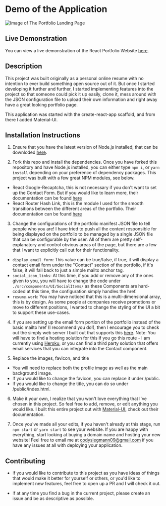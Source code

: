 # Demo of the Application

![Image of The Portfolio Landing Page](./sharex-portfolio.png)

## Live Demonstration
You can view a live demonstration of the React Portfolio Website [here](https://react-resume-project-public.herokuapp.com/).

## Description
This project was built originally as a personal online resume with no intention to ever build something open source out of it. But once I started developing it further and further, I started implementing features into the project so that someone could pick it up easily, clone it, mess around with the JSON configuration file to upload their own information and right away have a great looking portfolio page. 

This application was started with the create-react-app scaffold, and from there I added Material-UI. 

## Installation Instructions

1. Ensure that you have the latest version of Node.js installed, that can be downloded [here](https://nodejs.org/en/download/).

2. Fork this repo and install the dependencies.
Once you have forked this repository and have Node.js installed, you can either type `npm i`, or `yarn install` depending on your preference of dependency packages. This project was built with a few great NPM modules, see below.
  - React Google-Recaptcha, this is not necessary if you don't want to set up the Contact Form. But if you would like to learn more, their documentation can be found [here](https://www.npmjs.com/package/react-google-recaptcha)
  - React Router Hash Link, this is the module I used for the smooth transitions between the different areas of the portfolio. Their documentation can be found [here](https://www.npmjs.com/package/react-router-hash-link)

3. Change the configurations of the portfolio manifest JSON file to tell people who you are! I have tried to push all the content responsible for being displayed on the portfolio to be managed by a single JSON file that can be configurable by the user. All of them are pretty self-explanatory and control obvious areas of the page, but there are a few that I want to explicitly call out for their functionality.
  - `display_email_form`: This value can be true/false, if true, it will display a contact email form under the "Contact" section of the portfolio, if it's false, it will fall back to just a simple mailto anchor tag.
  - `social_icon_links`: At this time, if you add or remove any of the ones given to you, you will have to change the code under `./src/components/UI/SocialItems/` as these Components are hard-coded at this time, the configuration simply handles the href.
  - `resume.work`: You may have noticed that this is a multi-dimensional array, this is by design. As some people at companies receive promotions or move to different positions, I wanted to change the styling of the UI a bit to support these use-cases.

4. If you are setting up the email form portion of the portfolio instead of the basic mailto href (I recommend you do!), then I encourage you to check out the simply web server I built out that supports this [here](https://github.com/codysieg/react-resume-project-email-server-public). Note: You will have to find a hosting solution for this if you go this route - I am currently using [Heroku](https://www.heroku.com/), or you can find a third party solution that offers email services that you can integrate into the Contact component.

5. Replace the images, favicon, and title
  - You will need to replace both the profile image as well as the main background image.
  - If you would like to change the favicon, you can replace it under /public.
  - If you would like to change the title, you can do so under /public/index.html.

6. Make it your own, I realize that you won't love everything that I've chosen in this project. So feel free to add, remove, or edit anything you would like. I built this entire project out with [Material-UI](https://material-ui.com/), check out their documentation.

7. Once you've made all your edits, if you haven't already at this stage, run `npm start` or `yarn start` to see your website. If you are happy with everything, start looking at buying a domain name and hosting your new website! Feel free to email me at codysiegmann09@gmail.com if you have any issues at all with deploying your application.

## Contributing
  - If you would like to contribute to this project as you have ideas of things that would make it better for yourself or others, or you'd like to implement new features, feel free to open up a PR and I will check it out.

  - If at any time you find a bug in the current project, please create an issue and be as descriptive as possible.
